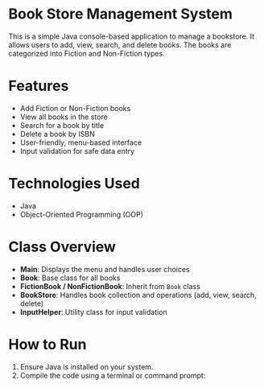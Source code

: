 # Book Store Management System

This is a simple Java console-based application to manage a bookstore. It allows users to add, view, search, and delete books. The books are categorized into Fiction and Non-Fiction types.

# Features

- Add Fiction or Non-Fiction books
- View all books in the store
- Search for a book by title
- Delete a book by ISBN
- User-friendly, menu-based interface
- Input validation for safe data entry

# Technologies Used

- Java
- Object-Oriented Programming (OOP)

# Class Overview

- **Main**: Displays the menu and handles user choices
- **Book**: Base class for all books
- **FictionBook / NonFictionBook**: Inherit from `Book` class
- **BookStore**: Handles book collection and operations (add, view, search, delete)
- **InputHelper**: Utility class for input validation

# How to Run

1. Ensure Java is installed on your system.
2. Compile the code using a terminal or command prompt:

